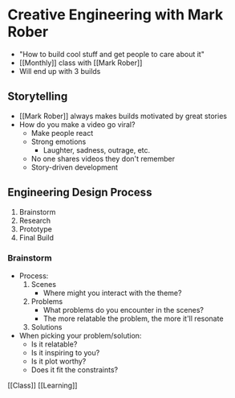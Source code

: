 # Creative Engineering with Mark Rober

- "How to build cool stuff and get people to care about it"
- [[Monthly]] class with [[Mark Rober]]
- Will end up with 3 builds

## Storytelling

- [[Mark Rober]] always makes builds motivated by great stories
- How do you make a video go viral?
  - Make people react
  - Strong emotions
    - Laughter, sadness, outrage, etc.
  - No one shares videos they don't remember
  - Story-driven development

## Engineering Design Process

1. Brainstorm
2. Research
3. Prototype
4. Final Build

### Brainstorm

- Process:
  1. Scenes
     - Where might you interact with the theme?
  2. Problems
     - What problems do you encounter in the scenes?
     - The more relatable the problem, the more it'll resonate
  3. Solutions
- When picking your problem/solution:
  - Is it relatable?
  - Is it inspiring to you?
  - Is it plot worthy?
  - Does it fit the constraints?

[[Class]] [[Learning]]